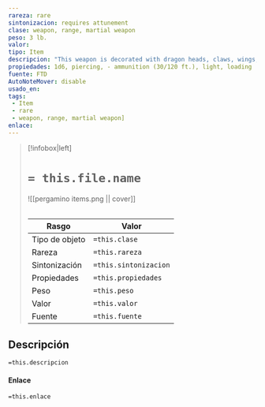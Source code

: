 ```yaml
---
rareza: rare
sintonizacion: requires attunement
clase: weapon, range, martial weapon
peso: 3 lb.
valor: 
tipo: Item
descripcion: "This weapon is decorated with dragon heads, claws, wings, scales, or Draconic letters. When it steeps in a dragon&#x27;s hoard, it absorbs the energy of the dragon&#x27;s breath weapon and deals damage of that type with its special properties.Whenever you roll a 20 on your attack roll with this weapon, each creature of your choice within 5 feet of the target takes 5 damage of the type dealt by the dragon&#x27;s breath weapon.You gain a +1 bonus to attack and damage rolls made using the weapon. On a hit, the weapon deals an extra 1d6 damage of the type dealt by the dragon&#x27;s breath weapon. Range. A weapon that can be used to make a ranged attack has a range shown in parentheses after the ammunition or thrown property. The range lists two numbers. The first is the weapon&#x27;s normal range in feet, and the second indicates the weapon&#x27;s maximum range. When attacking a target beyond normal range, you have disadvantage on the attack roll. You can&#x27;t attack a target beyond the weapon&#x27;s long range. Ammunition. You can use a weapon that has the ammunition property to make a ranged attack only if you have ammunition to fire from the weapon. Each time you attack with the weapon, you expend one piece of ammunition. Drawing the ammunition from a quiver, case, or other container is part of the attack. Loading a one-handed weapon requires a free hand. At the end of the battle, you can recover half your expended ammunition by taking a minute to search the battlefield.If you use a weapon that has the ammunition property to make a melee attack, you treat the weapon as an improvised weapon. A sling must be loaded to deal any damage when used in this way. Light. A light weapon is small and easy to handle, making it ideal for use when fighting with two weapons. Loading. Because of the time required to load this weapon, you can fire only one piece of ammunition from it when you use an action, bonus action, or reaction to fire it, regardless of the number of attacks you can normally make."
propiedades: 1d6, piercing, - ammunition (30/120 ft.), light, loading
fuente: FTD
AutoNoteMover: disable
usado_en:  
tags: 
 - Item
 - rare
 - weapon, range, martial weapon]
enlace: 
---
```


> [!infobox|left]
>  # `= this.file.name`
> ![[pergamino items.png || cover]]
> ######   
> |Rasgo | Valor |
> | --- | --- |
> | Tipo de objeto| `=this.clase`|
>  | Rareza| `=this.rareza`|
> | Sintonización | `=this.sintonizacion` |
> | Propiedades | `=this.propiedades` |
>  | Peso | `=this.peso` |
> | Valor | `=this.valor` |
> | Fuente | `=this.fuente` |


## Descripción
`=this.descripcion`

#### Enlace
`=this.enlace`